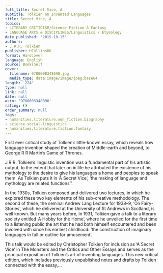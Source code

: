 ```yaml
---
full_title: Secret Vice, A
subtitle: Tolkien on Invented Languages
title: Secret Vice, A
topics:
- LITERARY CRITICISM/Science Fiction & Fantasy
- LANGUAGE ARTS & DISCIPLINES/Linguistics / Etymology
date_published: '2019-10-15'
authors:
- J.R.R. Tolkien
publisher: HCollinsUK
format: Hardcover
language: English
source: Bookshelf
cover:
  filename: 9780008348090.jpg
  media_type: data:image/image/jpeg;base64
length: '224'
type: null
link: null
date: null
asin: '9780008348090'
rating: {}
order_summary: null
tags:
- humanities.literature.non_fiction.biography
- science.social.linguistics
- humanities.literature.fiction.fantasy
---
```

First ever critical study of Tolkien’s little-known essay, which reveals how language invention shaped the creation of Middle-earth and beyond, to George R R Martin’s Game of Thrones.

J.R.R. Tolkien’s linguistic invention was a fundamental part of his artistic output, to the extent that later on in life he attributed the existence of his mythology to the desire to give his languages a home and peoples to speak them. As Tolkien puts it in ‘A Secret Vice’, ‘the making of language and mythology are related functions’’.

In the 1930s, Tolkien composed and delivered two lectures, in which he explored these two key elements of his sub-creative methodology. The second of these, the seminal Andrew Lang Lecture for 1938–9, ‘On Fairy-Stories’, which he delivered at the University of St Andrews in Scotland, is well known. But many years before, in 1931, Tolkien gave a talk to a literary society entitled ‘A Hobby for the Home’, where he unveiled for the first time to a listening public the art that he had both himself encountered and been involved with since his earliest childhood: ‘the construction of imaginary languages in full or outline for amusement’.

This talk would be edited by Christopher Tolkien for inclusion as ‘A Secret Vice’ in The Monsters and the Critics and Other Essays and serves as the principal exposition of Tolkien’s art of inventing languages. This new critical edition, which includes previously unpublished notes and drafts by Tolkien connected with the essay,...

